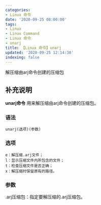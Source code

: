 ```yaml
---
categories:
- Linux 命令
date: '2020-09-25 08:00:00'
tags:
- Linux
- Linux Command
- Linux 命令
- unarj
title: 【Linux 命令】unarj
updated: '2020-09-25 12:14:30'
indexing: false
---
```


解压缩由arj命令创建的压缩包

## 补充说明

**unarj命令** 用来解压缩由arj命令创建的压缩包。

###  语法

```shell
unarj(选项)(参数)
```

###  选项

```shell
e：解压缩.arj文件；
l：显示压缩文件内所包含的文件；
t：检查压缩文件是否正确；
x：解压缩时保留原有的路径。
```

###  参数

.arj压缩包：指定要解压缩的.arj压缩包。


<!-- Linux命令行搜索引擎：https://jaywcjlove.github.io/linux-command/ -->